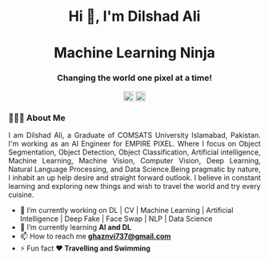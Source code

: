 <h1 align="center">Hi 👋, I'm Dilshad Ali</h1>
<h1 align="center">Machine Learning Ninja</h1>
<h3 align="center">Changing the world one pixel at a time!</h3>
<p align="center">
<a href="https://twitter.com/Dilshad_Chattha" target="blank"><img align="center" src="https://cdn.jsdelivr.net/npm/simple-icons@3.0.1/icons/twitter.svg" alt="https://twitter.com/Dilshad_Chattha" height="20" width="20" /></a>
<a href="https://www.linkedin.com/in/dilshad-ali-b729b8132/" target="blank"><img align="center" src="https://cdn.jsdelivr.net/npm/simple-icons@3.0.1/icons/linkedin.svg" alt="https://www.linkedin.com/in/dilshad-ali-b729b8132/" height="20" width="20" /></a>
</p>

### 👨🏽‍💻 About Me
<p align="justify">I am Dilshad Ali, a Graduate of COMSATS University Islamabad, Pakistan. I'm working as an AI Engineer for EMPIRE PIXEL. Where I focus on Object Segmentation, Object Detection, Object Classification, Artificial intelligence, Machine Learning, Machine Vision, Computer Vision, Deep Learning, Natural Language Processing, and Data Science.Being pragmatic by nature, I inhabit an up help desire and straight forward outlook. I believe in constant learning and exploring new things and wish to travel the world and try every cuisine.</p>

- 🔭 I’m currently working on DL | CV | Machine Learning | Artificial Intelligence | Deep Fake | Face Swap | NLP | Data Science
- 🌱 I’m currently learning **AI and DL**
- 📫 How to reach me **ghaznvi737@gmail.com**
- ⚡ Fun fact **❤ Travelling and Swimming**
